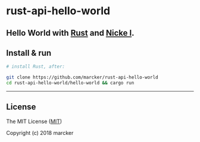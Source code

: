 # rust-api-hello-world

Hello World with [Rust](https://www.rust-lang.org) and [Nicke l](http://nickel-org.github.io/).
---

## Install & run

```bash
# install Rust, after:

git clone https://github.com/marcker/rust-api-hello-world
cd rust-api-hello-world/hello-world && cargo run
```

---

## License

The MIT License ([MIT](https://github.com/marcker/rust-api-hello-world/blob/master/license.md))

Copyright (c) 2018 marcker
